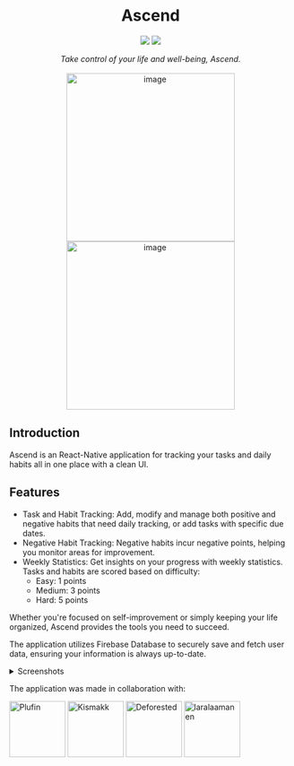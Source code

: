 <h1 align="center">Ascend</h1>

<p align="center">
  <img src="https://img.shields.io/badge/react_native-%2320232a.svg?style=for-the-badge&logo=react&logoColor=%2361DAFB" />
  <img src="https://img.shields.io/badge/firebase-a08021?style=for-the-badge&logo=firebase&logoColor=ffcd34" />
</p>

<p align="center">
  <i align="center">Take control of your life and well-being, Ascend.</i> </br> </br>
  <img width="300" alt="image" src="https://github.com/Kaubbila/Ascend/assets/76628873/2f129059-9db3-43ba-bb66-19994d540bc3">
  <img width="300" alt="image" src="https://github.com/Kaubbila/Ascend/assets/76628873/e8989980-e067-445b-8d5a-129d03766f2d">
</p>

## Introduction

Ascend is an React-Native application for tracking your tasks and daily habits all in one place with a clean UI. 

## Features
* Task and Habit Tracking: Add, modify and manage both positive and negative habits that need daily tracking, or add tasks with specific due dates.
* Negative Habit Tracking: Negative habits incur negative points, helping you monitor areas for improvement.
* Weekly Statistics: Get insights on your progress with weekly statistics. Tasks and habits are scored based on difficulty:
  * Easy: 1 points
  * Medium: 3 points
  * Hard: 5 points

Whether you're focused on self-improvement or simply keeping your life organized, Ascend provides the tools you need to succeed.

The application utilizes Firebase Database to securely save and fetch user data, ensuring your information is always up-to-date.

<details close>
<summary>
  Screenshots
</summary> <br />
<p align="center">Login, Statistics, Creating habit and task, Settings</p>
<p align="center">
  <img width="300" alt="search-functionality" src="https://github.com/Kaubbila/Ascend/assets/76628873/b5f9e0af-307f-4df4-af6b-9c42110e91ba">
  <img width="300" alt="search-functionality" src="https://github.com/Kaubbila/Ascend/assets/76628873/b4178f97-d403-462d-ab8e-cf0004416390">
</p>

<p align="center">
  <img width="300" alt="profile-page" src="https://github.com/Kaubbila/Ascend/assets/76628873/f39a4bfd-0905-4d90-80e7-9b3763be0341">
  <img width="300" alt="group-page" src="https://github.com/Kaubbila/Ascend/assets/76628873/493fa5ad-b130-4a76-8257-db4088875f16"> </br>
  <img width="300" alt="news-page" src="https://github.com/Kaubbila/Ascend/assets/76628873/5adf247b-e303-49a1-9eda-52e6020bacb3">
</p>

</details>

The application was made in collaboration with:

<p align="left">
  <a href="https://github.com/Plufin"><img src="https://github.com/Plufin.png" title="Plufin" width=100 height=100 /></a>
  <a href="https://github.com/Kismakk"><img src="https://github.com/Kismakk.png" title="Kismakk" width=100 height=100 /></a>
  <a href="https://github.com/Deforested"><img src="https://github.com/Deforested.png" title="Deforested" width=100 height=100 /></a>
  <a href="https://github.com/laralaamanen"><img src="https://github.com/laralaamanen.png" title="laralaamanen" width=100 height=100 /></a>
</p>


